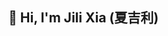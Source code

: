 ## 👋 Hi, I'm Jili Xia (夏吉利)

<!--
**Shavanti/Shavanti** is a ✨ _special_ ✨ repository because its `README.md` (this file) appears on your GitHub profile.
- 
### 🤞🏻 About Me

I am currently with the Hangzhou Institute, Xidian University. My research focuses on visual perception and understanding, mainly on image quality assessment (IQA). I'm happy to share my latest work here and welcome discussions with others interested in this field.

### 👩🏻‍🎓 Experience

- 2020.09-2025.06, PHD student, Electronic Engineering, Xidian University
  - Lab: https://see.xidian.edu.cn/vipsl/index.html
  - Supervisor: Xinbo Gao
  - Research Topic: visual perception and understanding, image quality assessment
